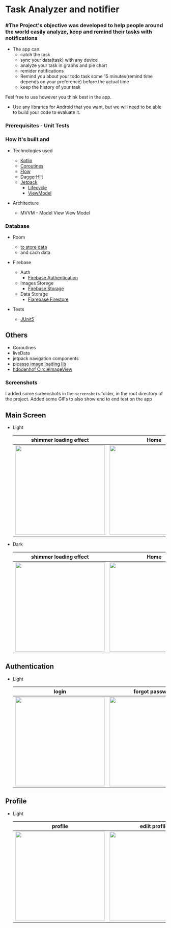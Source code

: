 # Task Analyzer and notifier

### #The Project's objective was developed to help people around the world easily analyze, keep and remind their tasks with notifications
* The app can:
    * catch the task
    * sync your data(task) with any device
    * analyze your task in graphs and pie chart
    * remider notifications
    * Remind you about your todo task some 15 minutes(remind time depends on your preference) before the actual time
    * keep the history of your task


Feel free to use however you think best in the app.
- Use any libraries for Android that you want, but we will need to be able to build your code to evaluate it.

### Prerequisites - Unit Tests

### How it's built and

* Technologies used
    * [Kotlin](https://kotlinlang.org/)
    * [Coroutines](https://kotlinlang.org/docs/reference/coroutines-overview.html)
    * [Flow](https://kotlinlang.org/docs/reference/coroutines/flow.html)
    * [DaggerHilt](https://dagger.dev/hilt/)
    * [Jetpack](https://developer.android.com/jetpack)
        * [Lifecycle](https://developer.android.com/topic/libraries/architecture/lifecycle)
        * [ViewModel](https://developer.android.com/topic/libraries/architecture/viewmodel)

* Architecture
    * MVVM - Model View View Model

### Database
* Room
    * [to store data](https://developer.android.com/training/data-storage/room) 
    * and cach data

* Firebase
  * Auth
      * [Firebase Authentication](https://firebase.google.com/docs/auth/android/start)  
  * Images Storege  
      *  [Firebase Storage](https://firebase.google.com/docs/storage/android/start)   
  * Data Storage
      * [Fiarebase Firestore](https://firebase.google.com/docs/firestore/quickstart)   


* Tests
    * [JUnit5](https://junit.org/junit5/)

   
## Others
  * Coroutines
  * liveData
  * jetpack navigation components
  * [picasso image loading lib](https://github.com/square/picasso)
  * [hdodenhof CircleImageView](https://github.com/hdodenhof/CircleImageView)

### Screenshots

I added some screenshots in the `screenshots` folder, in the root directory of the project. Added some GIFs to also show end to end test on the app

## Main Screen

   * Light
    
      shimmer loading effect | Home | Add task
      --- | --- | ---
      <img src="https://user-images.githubusercontent.com/61431856/167199440-5cc513e2-77e6-4a10-9bd6-5f2d08392093.jpg" width="280"/> | <img src="https://user-images.githubusercontent.com/61431856/167199512-0c2e2090-bc38-4d04-ab2a-53792e0f42a0.jpg" width="280"/> | <img src="https://user-images.githubusercontent.com/61431856/167199616-ba9bfc07-4d01-4199-8197-fe9c78236965.jpg" width="280"/>


   * Dark
    
      shimmer loading effect | Home | Add task
      --- | --- | ---
      <img src="https://user-images.githubusercontent.com/61431856/167199800-71eb150c-7fff-4de9-b7fb-fb479314d3e7.jpg" width="280"/> | <img src="https://user-images.githubusercontent.com/61431856/167199838-d7bf2bf5-4621-4549-b927-a3bbd678c95e.jpg" width="280"/> | <img src="https://user-images.githubusercontent.com/61431856/167199884-95444029-1eef-442f-9cea-68622e999427.jpg" width="280"/>




## Authentication

   * Light
    
      login | forgot password | register
      --- | --- | ---
      <img src="https://user-images.githubusercontent.com/61431856/167200796-1a95f264-0a86-4186-9a5b-33eaf58f1976.jpg" width="280"/> | <img src="https://user-images.githubusercontent.com/61431856/167200841-f396d639-0a49-42da-b64b-a6ed52f8e4d7.jpg" width="280"/> | <img src="https://user-images.githubusercontent.com/61431856/167203489-49e03286-dffc-4f0d-a747-eb56a228dcfe.jpeg" width="280"/>



## Profile

   * Light
    
      profile | ediit profile 
      --- | --- 
      <img src="https://user-images.githubusercontent.com/61431856/167203986-e6ddaf51-064e-491a-8bde-4589158daf32.jpeg" width="280"/> | <img src="https://user-images.githubusercontent.com/61431856/167204032-d4bac542-3640-497b-b437-17b0030d6815.jpeg" width="280"/> 



<!-- Light | Dark | GIF
--- | --- | ---
<img src="tttight.png" width="280"/> | <img src="rrrher_dark.png" width="280"/> | <img src="httttts/weather.gif" width="280"/>

 -->
